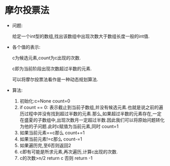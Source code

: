 # 摩尔投票法

+ 问题:

  给定一个int型的数组,找出该数组中出现次数大于数组长度一般的int值.

+ 各个值的表示:

  c为候选元素,count为c出现的次数.

  c即为当前阶段出现次数超过半数的元素.

  可以将摩尔投票法看作是一种动态规划算法.

+ 算法:
  1. 初始化:c=None count=0
  2. if count == 0: 表示截止到当前子数组,并没有候选元素.也就是说之前的遍历过程中并没有找到超过半数的元素.那么,如果超过半数的元素存在,一定在盛夏的子数组中,出现次数月一定超过半数.因此我们可以将原始问题转化为他的子问题.此时c赋值为当前元素,同时 count=1
  3. 如果当前元素==c那么 count+=1
  4. 如果当前元素!=c那么 count-=1
  5. 如果遍历完,至6否则返回2
  6. c即有可能是所求元素,再次遍历,计算c出现的次数.
  7. c的次数>n/2 return c 否则 return -1
